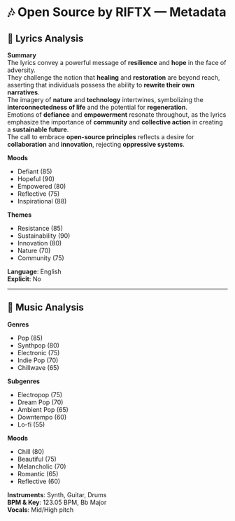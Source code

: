 # 🎶 Open Source by RIFTX — Metadata

## 📜 Lyrics Analysis

**Summary**  
The lyrics convey a powerful message of **resilience** and **hope** in the face of adversity.  
They challenge the notion that **healing** and **restoration** are beyond reach, asserting that individuals possess the ability to **rewrite their own narratives**.  
The imagery of **nature** and **technology** intertwines, symbolizing the **interconnectedness of life** and the potential for **regeneration**.  
Emotions of **defiance** and **empowerment** resonate throughout, as the lyrics emphasize the importance of **community** and **collective action** in creating a **sustainable future**.  
The call to embrace **open-source principles** reflects a desire for **collaboration** and **innovation**, rejecting **oppressive systems**.

**Moods**  
- Defiant (85)  
- Hopeful (90)  
- Empowered (80)  
- Reflective (75)  
- Inspirational (88)  

**Themes**  
- Resistance (85)  
- Sustainability (90)  
- Innovation (80)  
- Nature (70)  
- Community (75)  

**Language**: English  
**Explicit**: No  

---

## 🎼 Music Analysis

**Genres**  
- Pop (85)  
- Synthpop (80)  
- Electronic (75)  
- Indie Pop (70)  
- Chillwave (65)  

**Subgenres**  
- Electropop (75)  
- Dream Pop (70)  
- Ambient Pop (65)  
- Downtempo (60)  
- Lo-fi (55)  

**Moods**  
- Chill (80)  
- Beautiful (75)  
- Melancholic (70)  
- Romantic (65)  
- Reflective (60)  

**Instruments**: Synth, Guitar, Drums  
**BPM & Key**: 123.05 BPM, Bb Major  
**Vocals**: Mid/High pitch
